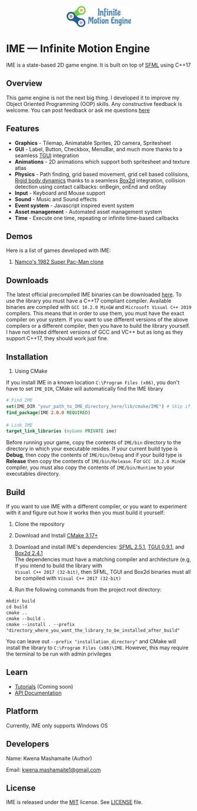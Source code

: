 <p align="center">
    <img src="logo.png" alt="IME Logo">
</p>

# IME — Infinite Motion Engine

IME is a state-based 2D game engine. It is built on top of [SFML](https://www.sfml-dev.org/index.php)
using C++17

## Overview

This game engine is not the next big thing. I developed it to improve my
Object Oriented Programming (OOP) skills. Any constructive feedback is
welcome. You can post feedback or ask me questions [here](https://github.com/KwenaMashamaite/IME/discussions/)

## Features

* **Graphics** - Tilemap, Animatable Sprites, 2D camera, Spritesheet
* **GUI** - Label, Button, Checkbox, MenuBar, and much more thanks to a seamless [TGUI](https://tgui.eu/) integration
* **Animations** - 2D animations which support both spritesheet and texture atlas
* **Physics** - Path finding, grid based movement, grid cell based collisions, [Rigid body dynamics](https://www.toptal.com/game/video-game-physics-part-i-an-introduction-to-rigid-body-dynamics) 
  thanks to a seamless [Box2d](https://box2d.org/) integration, collision detection using contact callbacks: onBegin, onEnd and onStay
* **Input** - Keyboard and Mouse support
* **Sound** - Music and Sound effects
* **Event system** - Javascript inspired event system
* **Asset management** - Automated asset management system
* **Time** - Execute one time, repeating or infinite time-based callbacks

## Demos

Here is a list of games developed with IME:

1. [Namco's 1982 Super Pac-Man clone](https://github.com/KwenaMashamaite/SuperPacMan)

## Downloads

The latest official precompiled IME binaries can be downloaded [here](https://github.com/KwenaMashamaite/IME/releases/tag/v2.0.0).
To use the library you must have a C++17 compliant compiler. Available binaries are compiled 
with `GCC 10.2.0 MinGW` and `Microsoft Visual C++ 2019` compilers. This means that in order to use them, 
you must have the exact compiler on your system. If you want to use different versions of the above compilers
or a different compiler, then you have to build the library yourself. I have not tested different versions of GCC and 
VC++ but as long as they support C++17, they should work just fine.

## Installation

1. Using CMake

If you install IME in a known location `C:\Program Files (x86)`, you don't have to set `IME_DIR`,
CMake will automatically find the IME library

```cmake
# Find IME
set(IME_DIR "your_path_to_IME_directory_here/lib/cmake/IME") # Skip if installed in known location
find_package(IME 2.0.0 REQUIRED)

# Link IME
target_link_libraries (myGame PRIVATE ime)
```

Before running your game, copy the contents of `IME/bin` directory to the directory
in which your executable resides. If your current build type is **Debug**, then copy the
contents of `IME/bin/Debug` and if your build type is **Release** then copy the contents of 
`IME/bin/Release`. For `GCC 10.2.0 MinGW` compiler, you must also copy the contents of 
`IME/bin/Runtime` to your executables directory. 

##  Build

If you want to use IME with a different compiler, or you want to experiment with
it and figure out how it works then you must build it yourself:

1. Clone the repository
2. Download and Install [CMake 3.17+](https://cmake.org/)
3. Download and install IME's dependencies: [SFML 2.5.1](https://www.sfml-dev.org/index.php), [TGUI 0.9.1](https://tgui.eu/), and [Box2d 2.4.1](https://box2d.org/) <br>
   The dependencies must have a matching compiler and architecture (e.g, If you intend to build the library with <br>
   `Visual C++ 2017 (32-bit)`, then SFML, TGUI and Box2d binaries must all be compiled with `Visual C++ 2017 (32-bit)`
   <br>
   
4. Run the following commands from the project root directory:

```shell
mkdir build
cd build
cmake ..
cmake --build .
cmake --install . --prefix "directory_where_you_want_the_library_to_be_installed_after_build"
```

You can leave out `--prefix "installation_directory"` and CMake will install the library to 
`C:\Program Files (x86)\IME`. However, this may require the terminal to be run with admin privileges

## Learn

* [Tutorials](#Build) (Coming soon)
* [API Documentation](https://kwenamashamaite.github.io/IME/docs/v2.0.0/html/index.html)

## Platform

Currently, IME only supports Windows OS

## Developers

Name:  Kwena Mashamaite (Author)

Email: kwena.mashamaite1@gmail.com
 
## License

IME is released under the [MIT](https://opensource.org/licenses/MIT) license. See [LICENSE](LICENSE) file.
